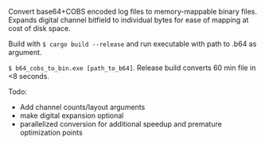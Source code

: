 Convert base64+COBS encoded log files to memory-mappable binary files. Expands digital channel bitfield to individual 
bytes for ease of mapping at cost of disk space.

Build with `$ cargo build --release` and run executable with path to .b64 as argument.

`$ b64_cobs_to_bin.exe [path_to_b64]`. Release build converts 60 min file in <8 seconds.

Todo:
- Add channel counts/layout arguments
- make digital expansion optional
- parallelized conversion for additional speedup and premature optimization points


